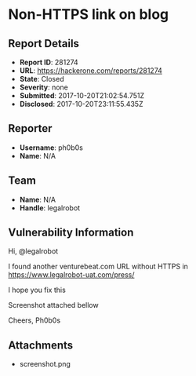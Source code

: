 # Non-HTTPS link on blog

## Report Details
- **Report ID**: 281274
- **URL**: https://hackerone.com/reports/281274
- **State**: Closed
- **Severity**: none
- **Submitted**: 2017-10-20T21:02:54.751Z
- **Disclosed**: 2017-10-20T23:11:55.435Z

## Reporter
- **Username**: ph0b0s
- **Name**: N/A

## Team
- **Name**: N/A
- **Handle**: legalrobot

## Vulnerability Information
Hi, @legalrobot

I found another venturebeat.com URL without HTTPS in https://www.legalrobot-uat.com/press/


I hope you fix this


Screenshot attached bellow


Cheers,
Ph0b0s









## Attachments
- screenshot.png
